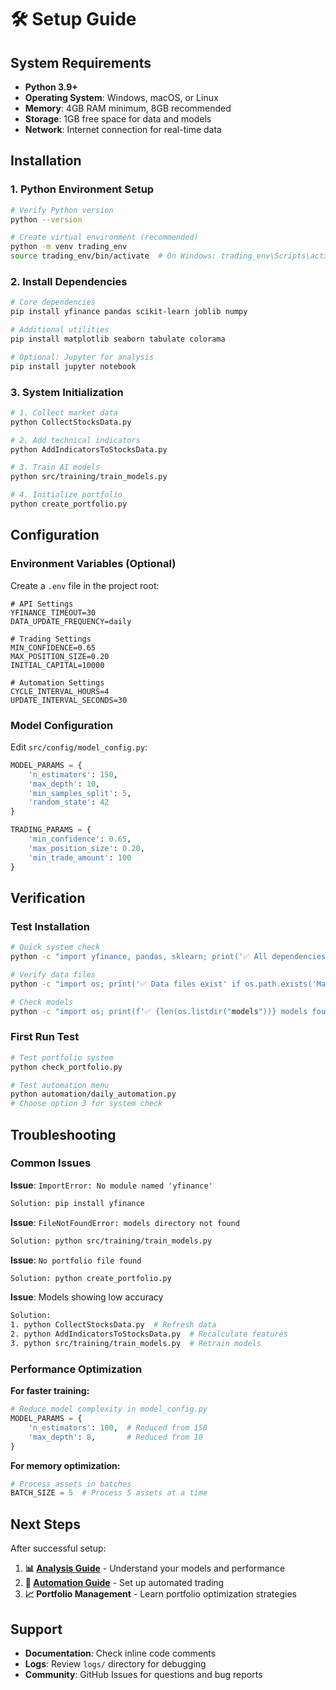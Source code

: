 # 🛠️ Setup Guide

## System Requirements

- **Python 3.9+**
- **Operating System**: Windows, macOS, or Linux
- **Memory**: 4GB RAM minimum, 8GB recommended
- **Storage**: 1GB free space for data and models
- **Network**: Internet connection for real-time data

## Installation

### 1. Python Environment Setup

```bash
# Verify Python version
python --version

# Create virtual environment (recommended)
python -m venv trading_env
source trading_env/bin/activate  # On Windows: trading_env\Scripts\activate
```

### 2. Install Dependencies

```bash
# Core dependencies
pip install yfinance pandas scikit-learn joblib numpy

# Additional utilities
pip install matplotlib seaborn tabulate colorama

# Optional: Jupyter for analysis
pip install jupyter notebook
```

### 3. System Initialization

```bash
# 1. Collect market data
python CollectStocksData.py

# 2. Add technical indicators
python AddIndicatorsToStocksData.py

# 3. Train AI models
python src/training/train_models.py

# 4. Initialize portfolio
python create_portfolio.py
```

## Configuration

### Environment Variables (Optional)

Create a `.env` file in the project root:

```env
# API Settings
YFINANCE_TIMEOUT=30
DATA_UPDATE_FREQUENCY=daily

# Trading Settings
MIN_CONFIDENCE=0.65
MAX_POSITION_SIZE=0.20
INITIAL_CAPITAL=10000

# Automation Settings
CYCLE_INTERVAL_HOURS=4
UPDATE_INTERVAL_SECONDS=30
```

### Model Configuration

Edit `src/config/model_config.py`:

```python
MODEL_PARAMS = {
    'n_estimators': 150,
    'max_depth': 10,
    'min_samples_split': 5,
    'random_state': 42
}

TRADING_PARAMS = {
    'min_confidence': 0.65,
    'max_position_size': 0.20,
    'min_trade_amount': 100
}
```

## Verification

### Test Installation

```bash
# Quick system check
python -c "import yfinance, pandas, sklearn; print('✅ All dependencies installed')"

# Verify data files
python -c "import os; print('✅ Data files exist' if os.path.exists('MarketData') else '❌ Run CollectStocksData.py')"

# Check models
python -c "import os; print(f'✅ {len(os.listdir("models"))} models found' if os.path.exists('models') else '❌ Run train_models.py')"
```

### First Run Test

```bash
# Test portfolio system
python check_portfolio.py

# Test automation menu
python automation/daily_automation.py
# Choose option 3 for system check
```

## Troubleshooting

### Common Issues

**Issue**: `ImportError: No module named 'yfinance'`
```bash
Solution: pip install yfinance
```

**Issue**: `FileNotFoundError: models directory not found`
```bash
Solution: python src/training/train_models.py
```

**Issue**: `No portfolio file found`
```bash
Solution: python create_portfolio.py
```

**Issue**: Models showing low accuracy
```bash
Solution: 
1. python CollectStocksData.py  # Refresh data
2. python AddIndicatorsToStocksData.py  # Recalculate features
3. python src/training/train_models.py  # Retrain models
```

### Performance Optimization

**For faster training:**
```python
# Reduce model complexity in model_config.py
MODEL_PARAMS = {
    'n_estimators': 100,  # Reduced from 150
    'max_depth': 8,       # Reduced from 10
}
```

**For memory optimization:**
```python
# Process assets in batches
BATCH_SIZE = 5  # Process 5 assets at a time
```

## Next Steps

After successful setup:

1. **📊 [Analysis Guide](../analysis/)** - Understand your models and performance
2. **🤖 [Automation Guide](../automation/)** - Set up automated trading
3. **📈 Portfolio Management** - Learn portfolio optimization strategies

## Support

- **Documentation**: Check inline code comments
- **Logs**: Review `logs/` directory for debugging
- **Community**: GitHub Issues for questions and bug reports
